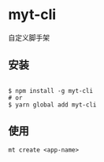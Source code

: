 # myt-cli
自定义脚手架

## 安装

```

$ npm install -g myt-cli
# or
$ yarn global add myt-cli
```

## 使用
```
mt create <app-name>
```
